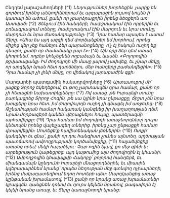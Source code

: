 
Ընդդեմ չարաշահողների
(^1) _Նեղություններ խորհեցին.
չարիք են գործում իրենց անկողիններում
եւ այգաբացին լույսով նույնն ի կատար են ածում,
քանի որ չբարձրացրին իրենց ձեռքերն առ Աստված։_
(^2) _Տենչում էին հանդերի,
հափշտակում էին որբերին
եւ բռնագրավում տները,
հափշտակում էին մարդուն եւ նրա տունը,
մարդուն եւ նրա ժառանգությունը։_
(^3) _Դրա համար այսպես է ասում Տերը.
«Ահա ես այդ ազգի դեմ փորձանքներ եմ խորհում,
որոնց միջից վեր չեք հանելու ձեր պարանոցները,
ո՛չ էլ իսկույն ուղիղ եք գնալու,
քանի որ ժամանակը չար է»։_
(^4) _Այն օրը ձեր դեմ առակ կհորինեմ.
ողբեր կհնչեցնեն ողբաձայն եւ կասեն.
«Բոլորովին թշվառացանք։
Իմ ժողովրդի մի մասը լարով չափվեց,
եւ չկար մեկը, որ արգելեր նրան հետ դարձնելու.
մեր հանդերը բաժանվեցին»։_
(^5) _Դրա համար չի լինի մեկը, որ վիճակով լարաբաժին գցի։_


Մարգարեի պատգամին հակադրվողները
(^6) _Արտասուքով մի՛ լացեք Տիրոջ եկեղեցում,
եւ թող չարտասվեն դրա համար,
քանի որ չի հեռացնի նախատինքները։_
(^7) _Ով ասաց, թե Իսրայելի տունը բարկացրեց Տիրոջ Հոգին,
թե սա կլինի նրա ընթացքը,
ճիշտ չեն նրա խոսքերը նրա հետ.
իմ ժողովուրդն ուղիղ չի գնացել իմ առջեւից։_
(^8) _Թշնամության համար հակառակ կանգնեց իր խաղաղության դեմ։
Նրան մորթազերծ կանեն՝ վերացնելու հույսը, պատերազմի արհավիրքը։_
(^9) _Դրա համար իմ ժողովրդի առաջնորդները դուրս կնետվեն իրենց վայելչագեղ տներից.
իրենց չար ընթացքի համար վտարվեցին։
Մոտեցե՛ք հավիտենական լեռներին։_
(^10) _Ոտքի՛ կանգնիր եւ գնա՛, քանի որ դու հանգիստ չունես այնտեղ.
պղծության պատճառով ամբողջությամբ կործանվեցիք,_
(^11) _հալածվեցիք առանց որեւէ մեկի հալածելու։ Չար ոգին ելավ,
քո մեջ գինի եւ արբեցություն կաթեցրեց.
այդ կաթումից այս ժողովրդին էլ կհասնի։_
(^12) _Ամբողջովին կհավաքվի Հակոբը՝ բոլորով հանդերձ,
եւ միանգամայն կընդունի Իսրայելի մնացորդներին,
եւ միասին կվերադարձնեմ նրանց՝ որպես նեղության մեջ գտնվող ոչխարների,
իրենց մակաղատեղիում եղող հոտերի պես։
Մարդկանցից առաջ կընթանան խրամատով,_
(^13) _քանի որ նրանց առաջ խրամատներ կբացվեն.
կանցնեն դռնով եւ դուրս կելնեն նրանով,
թագավորն էլ կելնի նրանց առաջ,
եւ Տերը կառաջնորդի նրանց։_
